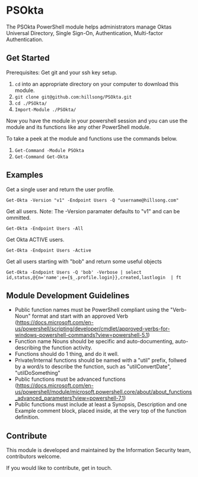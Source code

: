# PSOkta

The PSOkta PowerShell module helps administrators manage Oktas Universal Directory, Single Sign-On, Authentication, Multi-factor Authentication.
## Get Started

Prerequisites: Get git and your ssh key setup.

1. `cd` into an appropriate directory on your computer to download this module.
2. `git clone git@github.com:hillsong/PSOkta.git`
3. `cd ./PSOkta/`
4. `Import-Module ./PSOkta/`

Now you have the module in your powershell session and you can use the module and its functions like any other PowerShell module.

To take a peek at the module and functions use the commands below.
1. `Get-Command -Module PSOkta`
1. `Get-Command Get-Okta`

## Examples

Get a single user and return the user profile.

`Get-Okta -Version "v1" -Endpoint Users -Q "username@hillsong.com"`

Get all users. Note: The -Version paramater defaults to "v1" and can be ommitted.

`Get-Okta -Endpoint Users -All`

Get Okta ACTIVE users. 

`Get-Okta -Endpoint Users -Active`

Get all users starting with "bob" and return some useful objects

`Get-Okta -Endpoint Users -Q 'bob' -Verbose | select id,status,@{n='name';e={$_.profile.login}},created,lastlogin  | ft`

## Module Development Guidelines
* Public function names must be PowerShell compliant using the "Verb-Noun" format and start with an approved Verb (https://docs.microsoft.com/en-us/powershell/scripting/developer/cmdlet/approved-verbs-for-windows-powershell-commands?view=powershell-5.1)
* Function name Nouns should be specific and auto-documenting, auto-describing the function activity.
* Functions should do 1 thing, and do it well.
* Private/Internal functions should be named with a "util" prefix, follwed by a word/s to describe the function, such as "utilConvertDate", "utilDoSomething"
* Public functions must be advanced functions (https://docs.microsoft.com/en-us/powershell/module/microsoft.powershell.core/about/about_functions_advanced_parameters?view=powershell-7.1)
* Public functions must include at least a Synopsis, Description and one Example comment block, placed inside, at the very top of the function definition.

## Contribute
This module is developed and maintained by the Information Security team, contributors welcome.

If you would like to contribute, get in touch.

